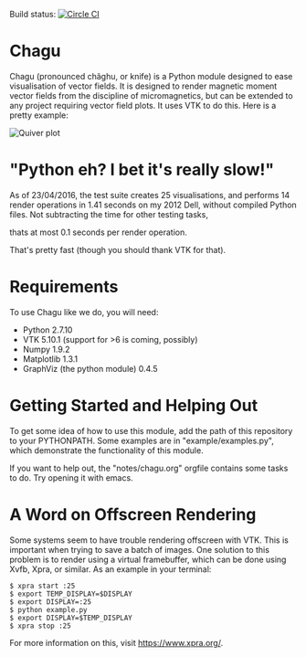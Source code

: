 Build status: [![Circle CI](https://circleci.com/gh/mvousden/chagu.svg?style=shield)](https://circleci.com/gh/mvousden/chagu)

Chagu
=====

Chagu (pronounced châghu, or knife) is a Python module designed to ease
visualisation of vector fields. It is designed to render magnetic moment vector
fields from the discipline of micromagnetics, but can be extended to any
project requiring vector field plots. It uses VTK to do this. Here is a pretty
example:

![Quiver plot](http://www.southampton.ac.uk/~mv3g08/chagu_example.png)

"Python eh? I bet it's really slow!"
====================================

As of 23/04/2016, the test suite creates 25 visualisations, and performs 14
render operations in 1.41 seconds on my 2012 Dell, without compiled Python
files. Not subtracting the time for other testing tasks,

thats at most 0.1 seconds per render operation.

That's pretty fast (though you should thank VTK for that).

Requirements
============

To use Chagu like we do, you will need:

 - Python 2.7.10
 - VTK 5.10.1 (support for >6 is coming, possibly)
 - Numpy 1.9.2
 - Matplotlib 1.3.1
 - GraphViz (the python module) 0.4.5

Getting Started and Helping Out
===============================

To get some idea of how to use this module, add the path of this repository to
your PYTHONPATH. Some examples are in "example/examples.py", which demonstrate
the functionality of this module.

If you want to help out, the "notes/chagu.org" orgfile contains some tasks to
do. Try opening it with emacs.

A Word on Offscreen Rendering
=============================

Some systems seem to have trouble rendering offscreen with VTK. This is
important when trying to save a batch of images. One solution to this problem
is to render using a virtual framebuffer, which can be done using Xvfb, Xpra,
or similar. As an example in your terminal:

```
$ xpra start :25
$ export TEMP_DISPLAY=$DISPLAY
$ export DISPLAY=:25
$ python example.py
$ export DISPLAY=$TEMP_DISPLAY
$ xpra stop :25
```

For more information on this, visit https://www.xpra.org/.
